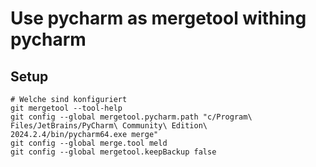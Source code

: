 # Use pycharm as mergetool withing pycharm 

## Setup 

```
# Welche sind konfiguriert
git mergetool --tool-help
git config --global mergetool.pycharm.path "c/Program\ Files/JetBrains/PyCharm\ Community\ Edition\ 2024.2.4/bin/pycharm64.exe merge"
git config --global merge.tool meld
git config --global mergetool.keepBackup false
```

